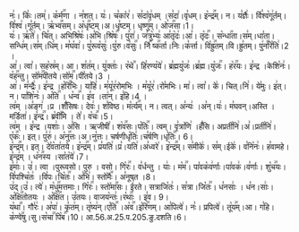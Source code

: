 

  
नः꣢। किः꣣।तम्꣢। क꣡र्म꣢꣯णा । न꣣शत्। यः꣢। च꣣का꣡र꣢। स꣣दा꣡वृ꣢धम् ।स꣣दा꣢।वृ꣣धम्। इ꣡न्द्र꣢꣯म्। न। य꣣ज्ञैः꣢। र्वि꣣श्व꣡गू꣢र्तम्।वि꣣श्व꣢।गू꣣र्तम्।
ऋ꣡भ्व꣢꣯सम्। अ꣡धृ꣢꣯ष्टम्।अ।धृ꣣ष्टम्। धृष्णु꣢म्। ओ꣡ज꣢꣯सा।1।  
यः꣢। ऋ꣣ते꣢। चि꣣त्। अभिश्रि꣡षः꣢।अ꣣भि।श्रि꣡षः꣢꣯। पु꣣रा꣢। ज꣣त्रु꣡भ्यः꣢ आ꣣तृ꣡दः꣢।आ꣣। तृ꣡दः꣢꣯। स꣡न्धा꣢꣯ता।स꣣म्।धा꣣ता। सन्धि꣢म्।स꣣म्।धि꣢म्। म꣣घ꣡वा꣢। पु꣣रूव꣡सुः꣢।पु꣣रु।व꣡सुः꣢꣯। र्नि꣡
ष्क꣢꣯र्ता।निः।क꣣र्त्ता। वि꣡ह्रु꣢꣯तम्।वि।ह्रु꣣तम्। पु꣢न꣣꣯रि꣡ति꣢।2 ।  
आ꣢। त्वा꣣। सह꣡स्र꣢म्। आ। श꣣त꣢म्। यु꣢क्ताः꣢। र꣡थे꣢꣯। हि꣣रण्य꣡ये꣢। ब्र꣣ह्मयु꣡जः꣢।ब्र꣣ह्म।यु꣡जः꣢꣯। ह꣡र꣢꣯यः। इ꣣न्द्र ।केशि꣡नः꣢। व꣡ह꣢꣯न्तु। सो꣡म꣢꣯पीतये।सो꣡म꣢꣯।पी꣣तये।3 ।  
आ꣢। म꣣न्द्रैः꣢। इ꣣न्द्र ।ह꣡रि꣢꣯भिः। या꣣हि꣢। म꣣यू꣡र꣢रोमभिः । म꣣यू꣡र꣢।रो꣣मभिः। मा꣢। त्वा꣣। के꣢। चित्।नि꣢। ये꣣मुः। इ꣢त्। न। पा꣣शि꣡नः꣢। अ꣡ति꣢꣯ । ध꣡न्व꣢꣯। इ꣣व ।ता꣢न्। इ꣣हि।4 ।  
त्व꣢म् ।अ꣣ङ्ग꣢ ।प्र ।शँ꣣सिषः। देवः꣢। श꣣विष्ठ। म꣡र्त्य꣢꣯म्। न। त्वत्। अ꣣न्यः꣢ ।अ꣣न्।यः꣢। म꣣घवन्।अस्ति ।मर्डिता꣢। इ꣡न्द्र꣢꣯। ब्र꣡वी꣢꣯मि । ते꣣। व꣡चः꣢꣯।5।  
त्व꣢म् । इ꣣न्द्र ।यशाः꣢। अ꣣सि । ऋजीषी꣢। श꣡व꣢꣯सः।प꣡तिः꣢꣯। त्वम्। वृ꣣त्रा꣡णि꣢ ।हँ꣣सि। अप्रती꣡नि꣢।अ꣣।प्रती꣡नि꣢। ए꣡कः꣢꣯। इत्। पु꣣रु꣢। अ꣡नु꣢꣯त्तः।अ।नु꣣त्तः। चर्षणीधृ꣡तिः꣢।च꣣र्षणि।धृ꣡तिः꣢꣯। 6।  
इ꣡न्द्र꣢꣯म्। इत्। दे꣣व꣡ता꣢तये। इ꣡न्द्र꣢꣯म्। प्र꣣यति꣢।प्र꣣।यति꣢।अ꣣ध्वरे꣢। इ꣡न्द्र꣢꣯म्। स꣣मीके꣢। स꣣म्।ईके꣢। व꣣नि꣡नः꣢। ह꣣वामहे। इ꣡न्द्र꣢म् । ध꣡न꣢꣯स्य ।सा꣣त꣡ये꣢।7।  
इ꣣माः꣢। उ꣣। त्वा ।पुरूवसो। पुरु । वसो। गि꣡रः꣢꣯। व꣣र्धन्तु । याः꣢। म꣡म꣢꣯। पा꣣वक꣡व꣢र्णाः।पा꣣वक꣢।व꣣र्णाः। शु꣡च꣢꣯यः। वि꣣पश्चि꣡तः꣢ ।वि꣣पः।चि꣡तः꣢꣯। अ꣣भि꣢। स्तो꣡मैः꣢꣯। अ꣣नूषत ।8।  
उ꣢द्।उ꣣। त्ये꣢। म꣡धु꣢꣯मत्तमाः। गि꣡रः꣢꣯। स्तो꣡मा꣢꣯सः। ई꣣रते। सत्राजि꣡तः꣢। स꣣त्रा।जि꣡तः꣢꣯। ध꣣नसाः꣢ । ध꣣न।साः꣢। अ꣡क्षि꣢꣯तोतयः । अ꣡क्षि꣢꣯त। उ꣣तयः। वाजय꣡न्तः꣢।र꣡थाः꣢꣯ । इ꣣व। 9।  
य꣡था꣢꣯। गौ꣣रः꣢। अ꣣पा꣢। कृ꣣त꣢म्। तृ꣡ष्य꣢न्।ए꣡ति꣢꣯ ।अ꣡व꣢꣯।इ꣡रि꣢꣯णम्। आ꣣पित्वे꣢। नः꣣। प्रपित्वे꣢। तू꣡य꣢꣯म्।आ। ग꣣हि। क꣡ण्वे꣢꣯षु।सु।स꣡चा꣢꣯ पि꣡ब꣢꣯।10।
आ.56.अ.25.प.205.ङु.दशति।6।  
